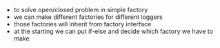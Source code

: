 - to solve open/closed problem in simple factory
- we can make different factories for different loggers
- those factories will inherit from factory interface
- at the starting we can put if-else and decide which factory we have to make
